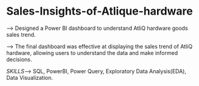 # Sales-Insights-of-Atlique-hardware

--> Designed a Power BI dashboard to understand AtliQ hardware goods sales trend.

--> The final dashboard was effective at displaying the sales trend of AtliQ hardware, allowing users to understand the data and make informed decisions. 


*SKILLS*-->
SQL,
PowerBI,
Power Query,
Exploratory Data Analysis(EDA),
Data Visualization.
